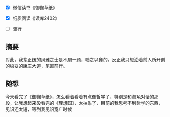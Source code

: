 - [x] 微信读书《御伽草纸》
- [x] 纸质阅读《读库2402》
- [ ] 骑行


## 摘要

对此，我辈正统的风雅之士是不屑一顾，嗤之以鼻的。反正我只想沿着前人所开创的稳妥的康庄大道，笔直前行。
## 随想
今天看完了《御伽草纸》，怎么看着看着有点像哲学了，特别是和海龟对话的那段，让我想起来没看完的《理想国》，太抽象了，目前的我思考不到哲学的东西，见识还太短，等到我见识宽广时候